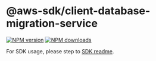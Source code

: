 # @aws-sdk/client-database-migration-service

[![NPM version](https://img.shields.io/npm/v/@aws-sdk/client-database-migration-service/latest.svg)](https://www.npmjs.com/package/@aws-sdk/client-database-migration-service)
[![NPM downloads](https://img.shields.io/npm/dm/@aws-sdk/client-database-migration-service.svg)](https://www.npmjs.com/package/@aws-sdk/client-database-migration-service)

For SDK usage, please step to [SDK readme](https://github.com/aws/aws-sdk-js-v3).
